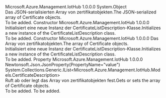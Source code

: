 <Type Name="CertificateListDescription" FullName="Microsoft.Azure.Management.IotHub.Models.CertificateListDescription">
  <TypeSignature Language="C#" Value="public class CertificateListDescription" />
  <TypeSignature Language="ILAsm" Value=".class public auto ansi beforefieldinit CertificateListDescription extends System.Object" />
  <TypeSignature Language="DocId" Value="T:Microsoft.Azure.Management.IotHub.Models.CertificateListDescription" />
  <TypeSignature Language="VB.NET" Value="Public Class CertificateListDescription" />
  <TypeSignature Language="F#" Value="type CertificateListDescription = class" />
  <AssemblyInfo>
    <AssemblyName>Microsoft.Azure.Management.IotHub</AssemblyName>
    <AssemblyVersion>1.0.0.0</AssemblyVersion>
  </AssemblyInfo>
  <Base>
    <BaseTypeName>System.Object</BaseTypeName>
  </Base>
  <Interfaces />
  <Docs>
    <summary>
            <span data-ttu-id="942c0-101">Das JSON-serialisierten Array von zertifikatobjekten.</span><span class="sxs-lookup"><span data-stu-id="942c0-101">The JSON-serialized array of Certificate objects.</span></span>
            </summary>
    <remarks>To be added.</remarks>
  </Docs>
  <Members>
    <Member MemberName=".ctor">
      <MemberSignature Language="C#" Value="public CertificateListDescription ();" />
      <MemberSignature Language="ILAsm" Value=".method public hidebysig specialname rtspecialname instance void .ctor() cil managed" />
      <MemberSignature Language="DocId" Value="M:Microsoft.Azure.Management.IotHub.Models.CertificateListDescription.#ctor" />
      <MemberSignature Language="VB.NET" Value="Public Sub New ()" />
      <MemberType>Constructor</MemberType>
      <AssemblyInfo>
        <AssemblyName>Microsoft.Azure.Management.IotHub</AssemblyName>
        <AssemblyVersion>1.0.0.0</AssemblyVersion>
      </AssemblyInfo>
      <Parameters />
      <Docs>
        <summary>
            <span data-ttu-id="942c0-102">Initialisiert eine neue Instanz der CertificateListDescription-Klasse.</span><span class="sxs-lookup"><span data-stu-id="942c0-102">Initializes a new instance of the CertificateListDescription class.</span></span>
            </summary>
        <remarks>To be added.</remarks>
      </Docs>
    </Member>
    <Member MemberName=".ctor">
      <MemberSignature Language="C#" Value="public CertificateListDescription (System.Collections.Generic.IList&lt;Microsoft.Azure.Management.IotHub.Models.CertificateDescription&gt; value = null);" />
      <MemberSignature Language="ILAsm" Value=".method public hidebysig specialname rtspecialname instance void .ctor(class System.Collections.Generic.IList`1&lt;class Microsoft.Azure.Management.IotHub.Models.CertificateDescription&gt; value) cil managed" />
      <MemberSignature Language="DocId" Value="M:Microsoft.Azure.Management.IotHub.Models.CertificateListDescription.#ctor(System.Collections.Generic.IList{Microsoft.Azure.Management.IotHub.Models.CertificateDescription})" />
      <MemberSignature Language="VB.NET" Value="Public Sub New (Optional value As IList(Of CertificateDescription) = null)" />
      <MemberSignature Language="F#" Value="new Microsoft.Azure.Management.IotHub.Models.CertificateListDescription : System.Collections.Generic.IList&lt;Microsoft.Azure.Management.IotHub.Models.CertificateDescription&gt; -&gt; Microsoft.Azure.Management.IotHub.Models.CertificateListDescription" Usage="new Microsoft.Azure.Management.IotHub.Models.CertificateListDescription value" />
      <MemberType>Constructor</MemberType>
      <AssemblyInfo>
        <AssemblyName>Microsoft.Azure.Management.IotHub</AssemblyName>
        <AssemblyVersion>1.0.0.0</AssemblyVersion>
      </AssemblyInfo>
      <Parameters>
        <Parameter Name="value" Type="System.Collections.Generic.IList&lt;Microsoft.Azure.Management.IotHub.Models.CertificateDescription&gt;" />
      </Parameters>
      <Docs>
        <param name="value"><span data-ttu-id="942c0-103">Das Array von zertifikatobjekten.</span><span class="sxs-lookup"><span data-stu-id="942c0-103">The array of Certificate objects.</span></span></param>
        <summary>
            <span data-ttu-id="942c0-104">Initialisiert eine neue Instanz der CertificateListDescription-Klasse.</span><span class="sxs-lookup"><span data-stu-id="942c0-104">Initializes a new instance of the CertificateListDescription class.</span></span>
            </summary>
        <remarks>To be added.</remarks>
      </Docs>
    </Member>
    <Member MemberName="Value">
      <MemberSignature Language="C#" Value="public System.Collections.Generic.IList&lt;Microsoft.Azure.Management.IotHub.Models.CertificateDescription&gt; Value { get; set; }" />
      <MemberSignature Language="ILAsm" Value=".property instance class System.Collections.Generic.IList`1&lt;class Microsoft.Azure.Management.IotHub.Models.CertificateDescription&gt; Value" />
      <MemberSignature Language="DocId" Value="P:Microsoft.Azure.Management.IotHub.Models.CertificateListDescription.Value" />
      <MemberSignature Language="VB.NET" Value="Public Property Value As IList(Of CertificateDescription)" />
      <MemberSignature Language="F#" Value="member this.Value : System.Collections.Generic.IList&lt;Microsoft.Azure.Management.IotHub.Models.CertificateDescription&gt; with get, set" Usage="Microsoft.Azure.Management.IotHub.Models.CertificateListDescription.Value" />
      <MemberType>Property</MemberType>
      <AssemblyInfo>
        <AssemblyName>Microsoft.Azure.Management.IotHub</AssemblyName>
        <AssemblyVersion>1.0.0.0</AssemblyVersion>
      </AssemblyInfo>
      <Attributes>
        <Attribute>
          <AttributeName>Newtonsoft.Json.JsonProperty(PropertyName="value")</AttributeName>
        </Attribute>
      </Attributes>
      <ReturnValue>
        <ReturnType>System.Collections.Generic.IList&lt;Microsoft.Azure.Management.IotHub.Models.CertificateDescription&gt;</ReturnType>
      </ReturnValue>
      <Docs>
        <summary>
            <span data-ttu-id="942c0-105">Ruft ab oder legt das Array von zertifikatobjekten fest.</span><span class="sxs-lookup"><span data-stu-id="942c0-105">Gets or sets the array of Certificate objects.</span></span>
            </summary>
        <value>To be added.</value>
        <remarks>To be added.</remarks>
      </Docs>
    </Member>
  </Members>
</Type>